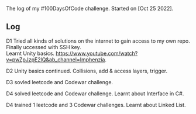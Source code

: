 The log of my #100DaysOfCode challenge. Started on [Oct 25 2022].

## Log

D1 Tried all kinds of solutions on the internet to gain access to my own repo. Finally uccessed with SSH key.  
     Learnt Unity basics. https://www.youtube.com/watch?v=pwZpJzpE2lQ&ab_channel=Imphenzia.  
     
D2 Unity basics continued. Collisions, add & access layers, trigger.  

D3 sovled leetcode and Codewar challenge.  

D4 solved leetcode and Codewar challenge. Learnt about Interface in C#.

D4 trained 1 leetcode and 3 Codewar challenges. Learnt about Linked List.


